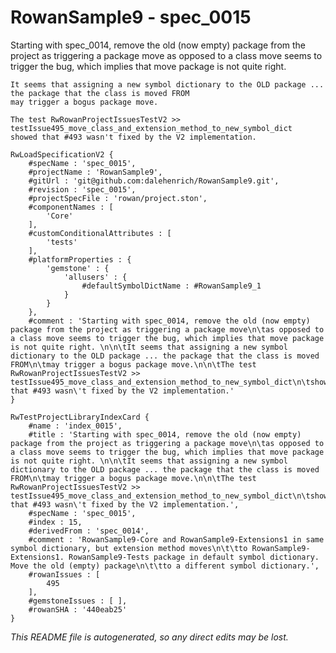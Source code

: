 # RowanSample9 - spec_0015
Starting with spec_0014, remove the old (now empty) package from the project as triggering a package move
	as opposed to a class move seems to trigger the bug, which implies that move package is not quite right. 

	It seems that assigning a new symbol dictionary to the OLD package ... the package that the class is moved FROM
	may trigger a bogus package move.

	The test RwRowanProjectIssuesTestV2 >> testIssue495_move_class_and_extension_method_to_new_symbol_dict
	showed that #493 wasn't fixed by the V2 implementation.
```
RwLoadSpecificationV2 {
	#specName : 'spec_0015',
	#projectName : 'RowanSample9',
	#gitUrl : 'git@github.com:dalehenrich/RowanSample9.git',
	#revision : 'spec_0015',
	#projectSpecFile : 'rowan/project.ston',
	#componentNames : [
		'Core'
	],
	#customConditionalAttributes : [
		'tests'
	],
	#platformProperties : {
		'gemstone' : {
			'allusers' : {
				#defaultSymbolDictName : #RowanSample9_1
			}
		}
	},
	#comment : 'Starting with spec_0014, remove the old (now empty) package from the project as triggering a package move\n\tas opposed to a class move seems to trigger the bug, which implies that move package is not quite right. \n\n\tIt seems that assigning a new symbol dictionary to the OLD package ... the package that the class is moved FROM\n\tmay trigger a bogus package move.\n\n\tThe test RwRowanProjectIssuesTestV2 >> testIssue495_move_class_and_extension_method_to_new_symbol_dict\n\tshowed that #493 wasn\'t fixed by the V2 implementation.'
}

RwTestProjectLibraryIndexCard {
	#name : 'index_0015',
	#title : 'Starting with spec_0014, remove the old (now empty) package from the project as triggering a package move\n\tas opposed to a class move seems to trigger the bug, which implies that move package is not quite right. \n\n\tIt seems that assigning a new symbol dictionary to the OLD package ... the package that the class is moved FROM\n\tmay trigger a bogus package move.\n\n\tThe test RwRowanProjectIssuesTestV2 >> testIssue495_move_class_and_extension_method_to_new_symbol_dict\n\tshowed that #493 wasn\'t fixed by the V2 implementation.',
	#specName : 'spec_0015',
	#index : 15,
	#derivedFrom : 'spec_0014',
	#comment : 'RowanSample9-Core and RowanSample9-Extensions1 in same symbol dictionary, but extension method moves\n\t\tto RowanSample9-Extensions1. RowanSample9-Tests package in default symbol dictionary. Move the old (empty) package\n\t\tto a different symbol dictionary.',
	#rowanIssues : [
		495
	],
	#gemstoneIssues : [ ],
	#rowanSHA : '440eab25'
}
```

*This README file is autogenerated, so any direct edits may be lost.*
